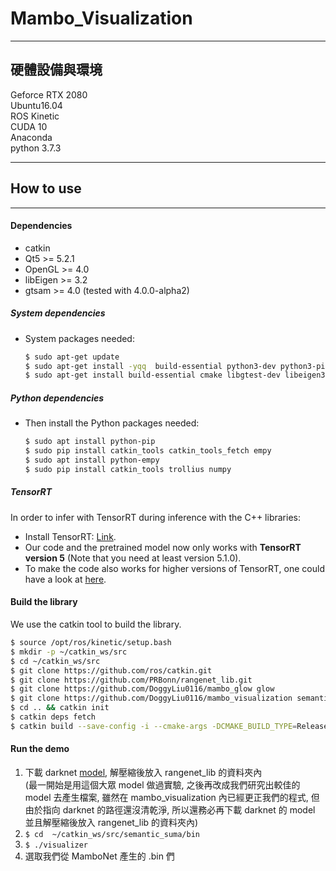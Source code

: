 # Mambo_Visualization

---

## 硬體設備與環境

Geforce RTX 2080  
Ubuntu16.04  
ROS Kinetic  
CUDA 10  
Anaconda  
python 3.7.3

---
## How to use
---

#### Dependencies
- catkin
- Qt5 >= 5.2.1
- OpenGL >= 4.0
- libEigen >= 3.2
- gtsam >= 4.0 (tested with 4.0.0-alpha2)

##### System dependencies

- System packages needed:
  ```sh
  $ sudo apt-get update 
  $ sudo apt-get install -yqq  build-essential python3-dev python3-pip apt-utils git cmake libboost-all-dev libyaml-cpp-dev libopencv-dev
  $ sudo apt-get install build-essential cmake libgtest-dev libeigen3-dev libboost-all-dev qtbase5-dev libglew-dev libqt5libqgtk2 catkin
  ```
  
##### Python dependencies

- Then install the Python packages needed:

  ```sh
  $ sudo apt install python-pip
  $ sudo pip install catkin_tools catkin_tools_fetch empy
  $ sudo apt install python-empy
  $ sudo pip install catkin_tools trollius numpy
  ```
  
##### TensorRT

In order to infer with TensorRT during inference with the C++ libraries:

- Install TensorRT: [Link](https://developer.nvidia.com/tensorrt).
- Our code and the pretrained model now only works with **TensorRT version 5** (Note that you need at least version 5.1.0).
- To make the code also works for higher versions of TensorRT, one could have a look at [here](https://github.com/PRBonn/rangenet_lib/issues/9).

#### Build the library
We use the catkin tool to build the library.

  ```sh
  $ source /opt/ros/kinetic/setup.bash
  $ mkdir -p ~/catkin_ws/src
  $ cd ~/catkin_ws/src
  $ git clone https://github.com/ros/catkin.git 
  $ git clone https://github.com/PRBonn/rangenet_lib.git
  $ git clone https://github.com/DoggyLiu0116/mambo_glow glow
  $ git clone https://github.com/DoggyLiu0116/mambo_visualization semantic_suma
  $ cd .. && catkin init
  $ catkin deps fetch
  $ catkin build --save-config -i --cmake-args -DCMAKE_BUILD_TYPE=Release -DOPENGL_VERSION=430 -DENABLE_NVIDIA_EXT=YES

  ```
  
#### Run the demo

1. 下載 darknet [model](http://www.ipb.uni-bonn.de/html/projects/semantic_suma/darknet53.tar.gz), 解壓縮後放入 rangenet_lib 的資料夾內  
(最一開始是用這個大眾 model 做過實驗, 之後再改成我們研究出較佳的 model 去產生檔案, 雖然在 mambo_visualization 內已經更正我們的程式, 但由於指向 darknet 的路徑還沒清乾淨, 所以還務必再下載 darknet 的 model 並且解壓縮後放入 rangenet_lib 的資料夾內)  
2. `$ cd  ~/catkin_ws/src/semantic_suma/bin `  
3. `$ ./visualizer `  
4. 選取我們從 MamboNet 產生的 .bin 們  
